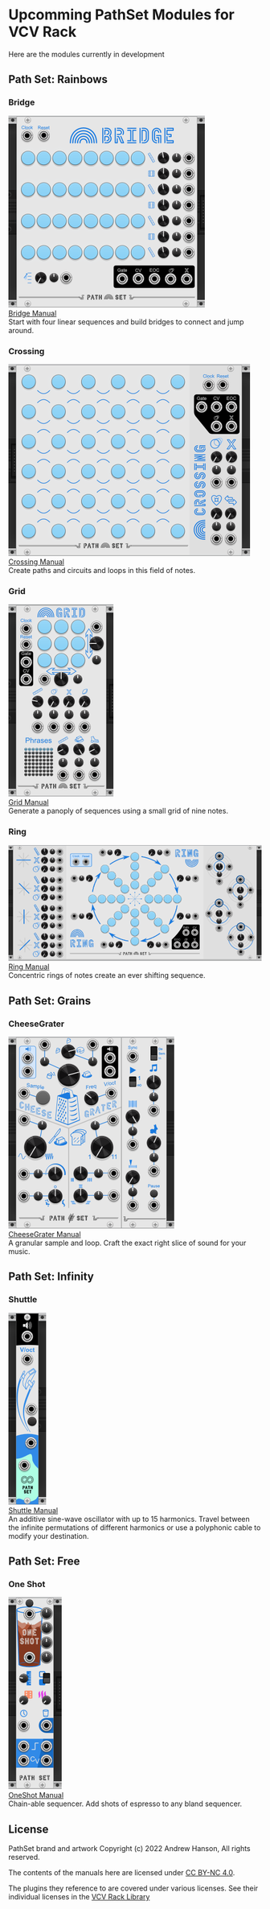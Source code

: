 
# Upcomming PathSet Modules for VCV Rack

Here are the modules currently in development

## Path Set: Rainbows 

### Bridge
<a href="modules/Bridge.md">![Image of Bridge module](images/Bridge.png)</a><br/>
[Bridge Manual](modules/Bridge.md)<br/>
Start with four linear sequences and build bridges to connect and jump around.

### Crossing
<a href="modules/Crossing.md">![Image of Crossing module](images/Crossing.png)</a><br/>
[Crossing Manual](modules/Crossing.md)<br/>
Create paths and circuits and loops in this field of notes.

### Grid
<a href="modules/Grid.md">![Image of Grid module](images/Grid.png)</a><br/>
[Grid Manual](modules/Grid.md)<br/>
Generate a panoply of sequences using a small grid of nine notes.

### Ring
<a href="modules/Ring.md">![Image of Ring module](images/Ring.png)</a><br/>
[Ring Manual](modules/Ring.md)<br/>
Concentric rings of notes create an ever shifting sequence.

## Path Set: Grains

### CheeseGrater
<a href="modules/CheeseGrater_Update.md">![Image of CheeseGrater module](images/CheeseGrater_Update.png)</a><br/>
[CheeseGrater Manual](modules/CheeseGrater_Update.md)<br/>
A granular sample and loop. Craft the exact right slice of sound for your music.

## Path Set: Infinity

### Shuttle
<a href="modules/Shuttle.md">![Image of Shuttle module](images/Shuttle.png)</a><br/>
[Shuttle Manual](modules/Shuttle.md)<br/>
An additive sine-wave oscillator with up to 15 harmonics. Travel between the infinite permutations of different harmonics or use a polyphonic cable to modify your destination.

## Path Set: Free

### One Shot 
<a href="modules/OneShot.md">![Image of OneShot module](images/OneShot.png)</a><br/>
[OneShot Manual](modules/OneShot.md)<br/>
Chain-able sequencer. Add shots of espresso to any bland sequencer.

## License
PathSet brand and artwork Copyright (c) 2022 Andrew Hanson, All rights reserved.

The contents of the manuals here are licensed under [CC BY-NC 4.0](https://creativecommons.org/licenses/by-nc/4.0/).

The plugins they reference to are covered under various licenses. See their individual licenses in the [VCV Rack Library](https://library.vcvrack.com/?brand=Path%20Set)
